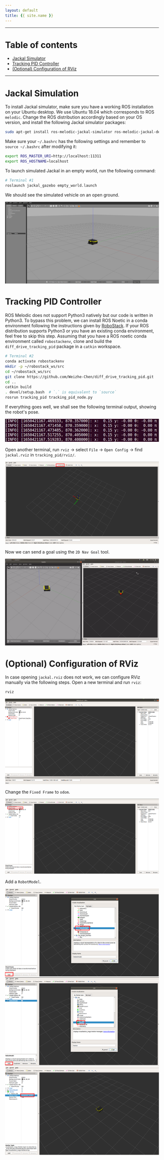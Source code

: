 ```yaml
---
layout: default
title: {{ site.name }}
---
```


---

# Table of contents

* [Jackal Simulator](#jackal)
* [Tracking PID Controller](#pid)
* [(Optional) Configuration of RViz](#rviz)

---

<a name="jackal"></a>

# Jackal Simulation

To install Jackal simulator, make sure you have a working ROS installation on your Ubuntu desktop. We use Ubuntu 18.04 which corresponds to ROS `melodic`. Change the ROS distribution accordingly based on your OS version, and install the following Jackal simulator packages:

```bash
sudo apt-get install ros-melodic-jackal-simulator ros-melodic-jackal-desktop ros-melodic-jackal-navigation
```

Make sure your `~/.bashrc` has the following settings and remember to `source ~/.bashrc` after modifying it:

```bash
export ROS_MASTER_URI=http://localhost:11311
export ROS_HOSTNAME=localhost
```

To launch simulated Jackal in an empty world, run the following command:

```bash
# Terminal #1
roslaunch jackal_gazebo empty_world.launch
```

We should see the simulated vehicle on an open ground.

![gazebo](./assets/gazebo.png)


<a name="pid"></a>

# Tracking PID Controller

ROS Melodic does not support Python3 natively but our code is written in Python3. To bypass this problem, we can install ROS Noetic in a conda environment following the instructions given by [RoboStack](https://github.com/RoboStack/ros-noetic). If your ROS distribution supports Python3 or you have an existing conda environment, feel free to skip this step. Assuming that you have a ROS noetic conda environment called `robostackenv`, clone and build the `diff_drive_tracking_pid` package in a `catkin` workspace.

```bash
# Terminal #2
conda activate robostackenv
mkdir -p ~/robostack_ws/src
cd ~/robostack_ws/src
git clone https://github.com/Weizhe-Chen/diff_drive_tracking_pid.git
cd ..
catkin build
. devel/setup.bash  # `.` is equivalent to `source`
rosrun tracking_pid tracking_pid_node.py
```

If everything goes well, we shall see the following terminal output, showing the robot's pose.

![terminal_state](./assets/console_state.png)

Open another terminal, run `rviz` &rarr; select `File` &rarr; `Open Config` &rarr; find `jackal.rviz` in `tracking_pid/rviz/`.

![rviz](./assets/rviz.png)

Now we can send a goal using the `2D Nav Goal` tool.

![rviz](./assets/demo.gif)

<a name="rviz"></a>
# (Optional) Configuration of RViz

In case opening `jackal.rviz` does not work, we can configure RViz manually via the following steps. Open a new terminal and run `rviz`:

```bash
rviz
```

![rviz_0](./assets/rviz_0.png)

Change the `Fixed Frame` to `odom`.

![rviz_1](./assets/rviz_1.png)

Add a `RobotModel`.

![rviz_2](./assets/rviz_2.png)
![rviz_3](./assets/rviz_3.png)
![rviz_4](./assets/rviz_4.png)
